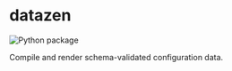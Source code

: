<!--
    =====================================
    generator=datazen
    version=1.0.11
    hash=e02ba7057bfec593a50efee69c45ac3f
    =====================================
-->

# datazen

![Python package](https://github.com/vkottler/datazen/workflows/Python%20package/badge.svg)

Compile and render schema-validated configuration data.
